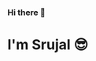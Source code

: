 ### Hi there 👋

<!--
**iamsrujal/iamsrujal** is a ✨ _special_ ✨ repository because its `README.md` (this file) appears on your GitHub profile. 
- Here are some ideas to get you started: -->

# I'm Srujal :sunglasses:
<!--
- 🔭 I’m currently working on ...
- 🌱 I’m currently learning ...
- 👯 I’m looking to collaborate on ...
- 🤔 I’m looking for help with ...
- 💬 Ask me about ...
- 📫 How to reach me: ...
- 😄 Pronouns: ...
- ⚡ Fun fact: ...
-->
